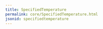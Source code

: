 ```yaml
---
title: SpecifiedTemperature
permalink: core/SpecifiedTemperature.html
jsonid: specifiedtemperature
---
```

